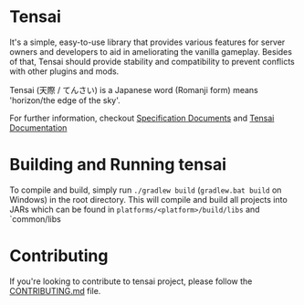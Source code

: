 # Tensai

It's a simple, easy-to-use library that provides various features for server owners and developers to aid in
ameliorating the vanilla gameplay. Besides of that, Tensai should provide stability and compatibility to prevent conflicts with other
plugins and mods.

Tensai (天際 / てんさい) is a Japanese word (Romanji form) means 'horizon/the edge of the sky'.

For further information, checkout [Specification Documents](specs/README.md) and [Tensai Documentation](https://docs.phomc.dev/tensai/intro)

# Building and Running tensai
To compile and build, simply run `./gradlew build` (`gradlew.bat build` on Windows) in the root directory. This will compile and build all projects into JARs which can be found in `platforms/<platform>/build/libs` and `common/libs

# Contributing
If you're looking to contribute to tensai project, please follow the [CONTRIBUTING.md](CONTRIBUTING.md) file.
